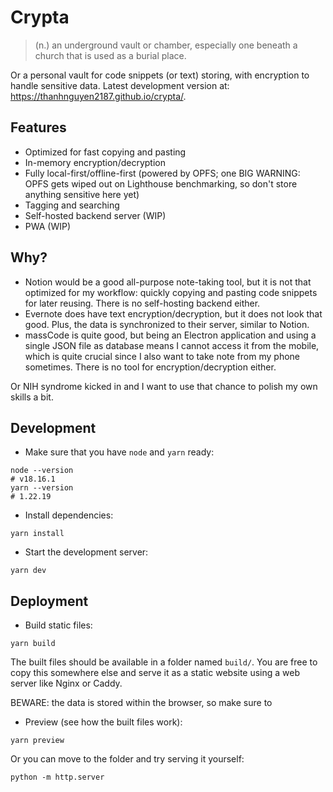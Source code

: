 # Crypta

> (n.) an underground vault or chamber, especially one beneath a church that is used as a burial place.

Or a personal vault for code snippets (or text) storing, with encryption to
handle sensitive data. Latest development version at:
https://thanhnguyen2187.github.io/crypta/.

## Features

- Optimized for fast copying and pasting
- In-memory encryption/decryption
- Fully local-first/offline-first (powered by OPFS; one BIG WARNING: OPFS gets
wiped out on Lighthouse benchmarking, so don't store anything sensitive here yet)
- Tagging and searching
- Self-hosted backend server (WIP)
- PWA (WIP)

## Why?

- Notion would be a good all-purpose note-taking tool, but it is not that
optimized for my workflow: quickly copying and pasting code snippets for later
reusing. There is no self-hosting backend either.
- Evernote does have text encryption/decryption, but it does not look that good.
Plus, the data is synchronized to their server, similar to Notion.
- massCode is quite good, but being an Electron application and using a single
JSON file as database means I cannot access it from the mobile, which is quite
crucial since I also want to take note from my phone sometimes. There is no tool
for encryption/decryption either.

Or NIH syndrome kicked in and I want to use that chance to polish my own skills
a bit.

## Development

- Make sure that you have `node` and `yarn` ready:

```shell
node --version
# v18.16.1
yarn --version
# 1.22.19
```

- Install dependencies:

```shell
yarn install
```

- Start the development server:

```shell
yarn dev
```

## Deployment

- Build static files:

```shell
yarn build
```

The built files should be available in a folder named `build/`. You are free to
copy this somewhere else and serve it as a static website using a web server
like Nginx or Caddy.

BEWARE: the data is stored within the browser, so make sure to 

- Preview (see how the built files work):

```shell
yarn preview
```

Or you can move to the folder and try serving it yourself:

```shell
python -m http.server
```
